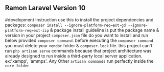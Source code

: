 ## Ramon Laravel Version 10

#development Instruction
use this to install the project dependencies and packages: `composer install --ignore-platform-req=ext-gd --ignore-platform-req=ext-zip` & package install guideline is put the package name & version in your project `composer.json` file do you want to install and run below provided `composer command`. before executing the `composer command` you must delete your `vendor` folder & `composer.lock` file.
this project can't run `php artisan serve` commands because that project architecture was already designed to run inside a third-party local server application. ex:'xampp', 'ammps'.
Any Other `artisan commands` run perfectly inside the `core folder`
